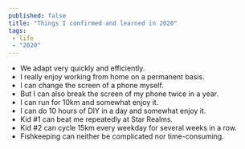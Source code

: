 ```yaml
---
published: false
title: "Things I confirmed and learned in 2020"
tags:
 - life
 - "2020"
---
```

- We adapt very quickly and efficiently.
- I really enjoy working from home on a permanent basis.
- I can change the screen of a phone myself.
- But I can also break the screen of my phone twice in a year. 
- I can run for 10km and somewhat enjoy it. 
- I can do 10 hours of DIY in a day and somewhat enjoy it. 
- Kid #1 can beat me repeatedly at Star Realms.
- Kid #2 can cycle 15km every weekday for several weeks in a row. 
- Fishkeeping can neither be complicated nor time-consuming.

